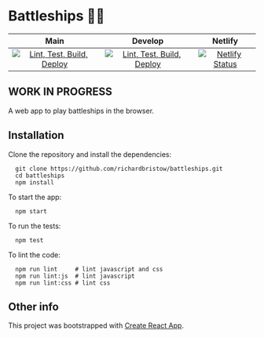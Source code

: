# Battleships 🚀🚢

| Main |  Develop | Netlify |
| :---: | :---: | :--: |
| [![Lint, Test, Build, Deploy](https://github.com/richardbristow/battleships/actions/workflows/lint-test-build-deploy.yml/badge.svg?branch=main)](https://github.com/richardbristow/battleships/actions/workflows/lint-test-build-deploy.yml) | [![Lint, Test, Build, Deploy](https://github.com/richardbristow/battleships/actions/workflows/lint-test-build-deploy.yml/badge.svg?branch=develop)](https://github.com/richardbristow/battleships/actions/workflows/lint-test-build-deploy.yml) | [![Netlify Status](https://api.netlify.com/api/v1/badges/3c6aabef-1906-4955-b6ee-1240ec0e825d/deploy-status)](https://app.netlify.com/sites/playbattleships/deploys) |

## **WORK IN PROGRESS**

A web app to play battleships in the browser.

## Installation

Clone the repository and install the dependencies:

```shell
  git clone https://github.com/richardbristow/battleships.git
  cd battleships
  npm install
```

To start the app:

```shell
  npm start
```

To run the tests:

```shell
  npm test
```

To lint the code:

```shell
  npm run lint     # lint javascript and css
  npm run lint:js  # lint javascript
  npm run lint:css # lint css
```

## Other info

This project was bootstrapped with [Create React App](https://github.com/facebook/create-react-app).

